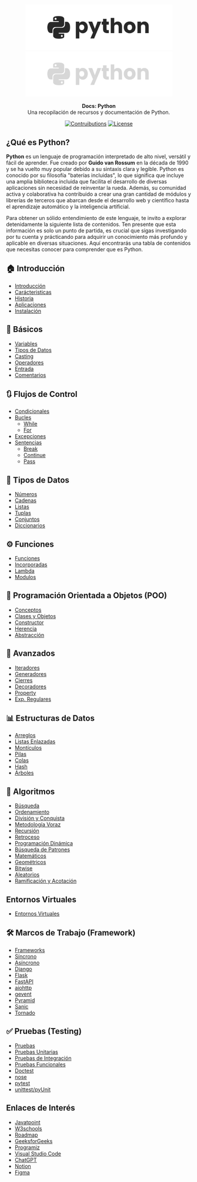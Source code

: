 <p align="center">
  <a href="https://github.com/tyronejosee/docs_python#gh-light-mode-only" target="_blank">
    <img src="./assets/logo_light.svg" alt="logo-light" width="400">
  </a>
  <a href="https://github.com/tyronejosee/docs_python#gh-dark-mode-only" target="_blank">
    <img src="./assets/logo_dark.svg" alt="logo-dark" width="400">
  </a>
</p>

<p align="center">
  <b>Docs: Python</b> <br>
  Una recopilación de recursos y documentación de Python.
<p>

<p align="center">
    <a href="#"><img src="https://img.shields.io/badge/contributions-yes-blue" alt="Contruibutions"></a>
    <a href="https://github.com/tyronejosee/docs_python/blob/main/LICENSE"><img src="https://img.shields.io/badge/license-MIT-green" alt="License"></a>
</p>

## ¿Qué es Python?

**Python** es un lenguaje de programación interpretado de alto nivel, versátil y fácil de aprender. Fue creado por **Guido van Rossum** en la década de 1990 y se ha vuelto muy popular debido a su sintaxis clara y legible. Python es conocido por su filosofía "baterías incluidas", lo que significa que incluye una amplia biblioteca incluida que facilita el desarrollo de diversas aplicaciones sin necesidad de reinventar la rueda. Además, su comunidad activa y colaborativa ha contribuido a crear una gran cantidad de módulos y librerías de terceros que abarcan desde el desarrollo web y científico hasta el aprendizaje automático y la inteligencia artificial.

Para obtener un sólido entendimiento de este lenguaje, te invito a explorar detenidamente la siguiente lista de contenidos. Ten presente que esta información es solo un punto de partida, es crucial que sigas investigando por tu cuenta y prácticando para adquirir un conocimiento más profundo y aplicable en diversas situaciones. Aquí encontrarás una tabla de contenidos que necesitas conocer para comprender que es Python.

## 🏠 Introducción

- [Introducción](docs/spa/introduccion/introduccion.md)
- [Carácteristicas](docs/spa/introduccion/caracteristicas.md)
- [Historia](docs/spa/introduccion/historia.md)
- [Aplicaciones](docs/spa/introduccion/aplicaciones.md)
- [Instalación](docs/spa/introduccion/instalacion.md)

## 🌱 Básicos

- [Variables](docs/spa/basicos/variables.md)
- [Tipos de Datos](docs/spa/basicos/tipos_datos.md)
- [Casting](docs/spa/basicos/casting.md)
- [Operadores](docs/spa/basicos/operadores.md)
- [Entrada](docs/spa/basicos/entrada.md)
- [Comentarios](docs/spa/basicos/comentarios.md)

## 🔃 Flujos de Control

- [Condicionales](docs/spa/basicos/condicionales.md)
- [Bucles](docs/spa/basicos/bucles.md)
  - [While](docs/spa/basicos/while.md)
  - [For](docs/spa/basicos/for.md)
- [Excepciones](docs/spa/basicos/excepciones.md)
- [Sentencias](docs/spa/basicos)
  - [Break](docs/spa/basicos/break.md)
  - [Continue](docs/spa/basicos/continue.md)
  - [Pass](docs/spa/basicos/pass.md)

## 🔢 Tipos de Datos

- [Números](docs/spa/basicos/numeros.md)
- [Cadenas](docs/spa/basicos/cadenas.md)
- [Listas](docs/spa/basicos/listas.md)
- [Tuplas](docs/spa/basicos/tuplas.md)
- [Conjuntos](docs/spa/basicos/conjuntos.md)
- [Diccionarios](docs/spa/basicos/diccionarios.md)

## ⚙️ Funciones

- [Funciones](docs/spa/basicos/funciones.md)
- [Incorporadas](docs/spa/basicos/funciones_incorporadas.md)
- [Lambda](docs/spa/avanzados/lambdas.md)
- [Modulos](docs/spa/basicos/modulos.md)

## 🧭 Programación Orientada a Objetos (POO)

- [Conceptos](docs/spa/avanzados/conceptos.md)
- [Clases y Objetos](docs/spa/avanzados/clases_objetos.md)
- [Constructor](docs/spa/avanzados/contructor.md)
- [Herencia](docs/spa/avanzados/herencia.md)
- [Abstracción](docs/spa/avanzados/abstraccion.md)

## 🔬 Avanzados

- [Iteradores](docs/spa/avanzados/iteradores.md)
- [Generadores](docs/spa/avanzados/generadores.md)
- [Cierres](docs/spa/avanzados/cierres.md)
- [Decoradores](docs/spa/avanzados/decoradores.md)
- [Property](docs/spa/avanzados/property.md)
- [Exp. Regulares](docs/spa/avanzados/exp_regulares.md)

## 📊 Estructuras de Datos

- [Arreglos](docs/spa/estructuras/arreglos.md)
- [Listas Enlazadas](docs/spa/estructuras/listas_enlazadas.md)
- [Montículos](docs/spa/estructuras/monticulos.md)
- [Pilas](docs/spa/estructuras/pilas.md)
- [Colas](docs/spa/estructuras/colas.md)
- [Hash](docs/spa/estructuras/hash.md)
- [Árboles](docs/spa/estructuras/arboles.md)

## 🎲 Algoritmos

- [Búsqueda](docs/spa/estructuras/busqueda.md)
- [Ordenamiento](docs/spa/estructuras/ordenamiento.md)
- [División y Conquista](docs/spa/estructuras/division_conquista.md)
- [Metodología Voraz](docs/spa/estructuras/metologia_voraz.md)
- [Recursión](docs/spa/estructuras/recursion.md)
- [Retroceso](docs/spa/estructuras/retroceso.md)
- [Programación Dinámica](docs/spa/estructuras/programacion_dinamica.md)
- [Búsqueda de Patrones](docs/spa/estructuras/busqueda_patrones.md)
- [Matemáticos](docs/spa/estructuras/matematicos.md)
- [Geométricos](docs/spa/estructuras/geometricos.md)
- [Bitwise](docs/spa/estructuras/bitwise.md)
- [Aleatorios](docs/spa/estructuras/aleatorios.md)
- [Ramificación y Acotación](docs/spa/estructuras/ramificacion_acotacion.md)

## Entornos Virtuales

- [Entornos Virtuales](docs/spa/entornos_virtuales/entornos_virtuales.md)

## 🛠️ Marcos de Trabajo (Framework)

- [Frameworks](docs/spa/marcos/frameworks.md)
- [Síncrono](docs/spa/marcos/sincrono.md)
- [Asíncrono](docs/spa/marcos/asincrono.md)
- [Django](docs/spa/marcos/django.md)
- [Flask](docs/spa/marcos/flask.md)
- [FastAPI](docs/spa/marcos/fastapi.md)
- [aiohttp](docs/spa/marcos/aiohttp.md)
- [gevent](docs/spa/marcos/gevent.md)
- [Pyramid](docs/spa/marcos/gevent.md)
- [Sanic](docs/spa/marcos/sanic.md)
- [Tornado](docs/spa/marcos/tornado.md)

## ✅ Pruebas (Testing)

- [Pruebas](docs/spa/pruebas/pruebas.md)
- [Pruebas Unitarias](docs/spa/pruebas/)
- [Pruebas de Integración](docs/spa/pruebas/)
- [Pruebas Funcionales](docs/spa/pruebas/)
- [Doctest](docs/spa/pruebas/doctest.md)
- [nose](docs/spa/pruebas/nose.md)
- [pytest](docs/spa/pruebas/pytest.md)
- [unittest/pyUnit](docs/spa/pruebas/pyunit_unittest.md)

## Enlaces de Interés

- [Javatpoint](https://www.javatpoint.com/)
- [W3schools](https://www.w3schools.com/)
- [Roadmap](https://roadmap.sh/)
- [GeeksforGeeks](https://www.geeksforgeeks.org/)
- [Programiz](https://www.programiz.com/)
- [Visual Studio Code](https://code.visualstudio.com/)
- [ChatGPT](http://chat.openai.com/)
- [Notion](https://www.notion.so/)
- [Figma](https://www.figma.com/)
